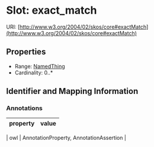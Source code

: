 # Slot: exact_match

URI: [http://www.w3.org/2004/02/skos/core#exactMatch](http://www.w3.org/2004/02/skos/core#exactMatch)



<!-- no inheritance hierarchy -->


## Properties

 * Range: [NamedThing](NamedThing.md)
 * Cardinality: 0..*



## Identifier and Mapping Information





### Annotations

| property | value |
| --- | --- |

| owl | AnnotationProperty, AnnotationAssertion |





